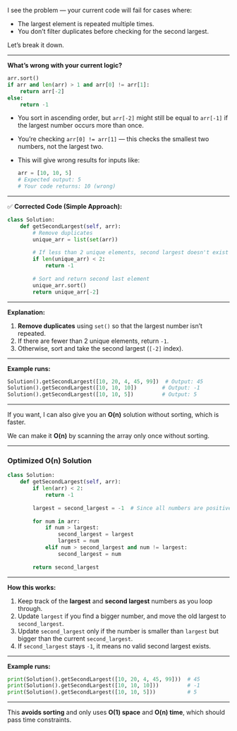I see the problem — your current code will fail for cases where:

* The largest element is repeated multiple times.
* You don’t filter duplicates before checking for the second largest.

Let’s break it down.

---

**What’s wrong with your current logic?**

```python
arr.sort()
if arr and len(arr) > 1 and arr[0] != arr[1]:
    return arr[-2]
else:
    return -1
```

* You sort in ascending order, but `arr[-2]` might still be equal to `arr[-1]` if the largest number occurs more than once.
* You’re checking `arr[0] != arr[1]` — this checks the smallest two numbers, not the largest two.
* This will give wrong results for inputs like:

  ```python
  arr = [10, 10, 5]
  # Expected output: 5
  # Your code returns: 10 (wrong)
  ```

---

✅ **Corrected Code (Simple Approach):**

```python
class Solution:
    def getSecondLargest(self, arr):
        # Remove duplicates
        unique_arr = list(set(arr))
        
        # If less than 2 unique elements, second largest doesn't exist
        if len(unique_arr) < 2:
            return -1
        
        # Sort and return second last element
        unique_arr.sort()
        return unique_arr[-2]
```

---

**Explanation:**

1. **Remove duplicates** using `set()` so that the largest number isn’t repeated.
2. If there are fewer than 2 unique elements, return `-1`.
3. Otherwise, sort and take the second largest (`[-2]` index).

---

**Example runs:**

```python
Solution().getSecondLargest([10, 20, 4, 45, 99])  # Output: 45
Solution().getSecondLargest([10, 10, 10])        # Output: -1
Solution().getSecondLargest([10, 10, 5])         # Output: 5
```

---

If you want, I can also give you an **O(n)** solution without sorting, which is faster.

We can make it **O(n)** by scanning the array only once without sorting.

---

### **Optimized O(n) Solution**

```python
class Solution:
    def getSecondLargest(self, arr):
        if len(arr) < 2:
            return -1
        
        largest = second_largest = -1  # Since all numbers are positive
        
        for num in arr:
            if num > largest:
                second_largest = largest
                largest = num
            elif num > second_largest and num != largest:
                second_largest = num
        
        return second_largest
```

---

**How this works:**

1. Keep track of the **largest** and **second largest** numbers as you loop through.
2. Update `largest` if you find a bigger number, and move the old largest to `second_largest`.
3. Update `second_largest` only if the number is smaller than `largest` but bigger than the current `second_largest`.
4. If `second_largest` stays `-1`, it means no valid second largest exists.

---

**Example runs:**

```python
print(Solution().getSecondLargest([10, 20, 4, 45, 99]))  # 45
print(Solution().getSecondLargest([10, 10, 10]))         # -1
print(Solution().getSecondLargest([10, 10, 5]))          # 5
```

---

This **avoids sorting** and only uses **O(1) space** and **O(n) time**, which should pass time constraints.


